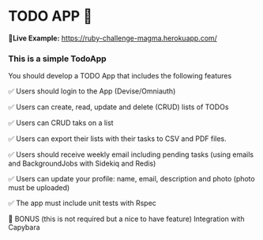 
# TODO APP :memo: 

:link:**Live Example:**  https://ruby-challenge-magma.herokuapp.com/ 

### This is a simple TodoApp
You should develop a TODO App that includes the following features

:white_check_mark: Users should login to the App (Devise/Omniauth) 

:white_check_mark:  Users can create, read, update and delete (CRUD) lists of TODOs

:white_check_mark:   Users can CRUD taks on a list

:white_check_mark: Users can export their lists with their tasks to CSV and PDF files.

:white_check_mark:  Users should receive weekly email including pending tasks (using emails and BackgroundJobs with Sidekiq and Redis)

:white_check_mark: Users can update your profile: name, email, description and photo (photo must be uploaded)

:white_check_mark:   The app must include unit tests with Rspec

:construction_worker: BONUS (this is not required but a nice to have feature) Integration with Capybara
